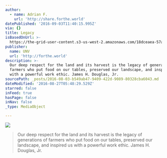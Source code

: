```yaml
---
author:
  - name: Adrian F.
    url: 'http://share.forthe.world'
datePublished: '2016-09-03T11:40:15.995Z'
via: {}
title: Legacy
isBasedOnUrl: >-
  https://the-grid-user-content.s3-us-west-2.amazonaws.com/18dceaea-57ab-4372-a78f-65f1e2089850.jpg
publisher:
  name: UNV
  url: 'http://forthe.world'
description: >-
  Our deep respect for the land and its harvest is the legacy of generations of
  farmers who put food on our tables, preserved our landscape, and inspired us
  with a powerful work ethic. James H. Douglas, Jr.
sourcePath: _posts/2016-08-03-b549ab47-9409-422d-9089-80328cba6043.md
dateModified: '2016-08-27T05:48:29.529Z'
starred: false
inFeed: true
hasPage: false
inNav: false
_type: MediaObject

---
```

![](https://the-grid-user-content.s3-us-west-2.amazonaws.com/18dceaea-57ab-4372-a78f-65f1e2089850.jpg)

> Our deep respect for the land and its harvest is the legacy of generations of farmers who put food on our tables, preserved our landscape, and inspired us with a powerful work ethic. James H. Douglas, Jr.